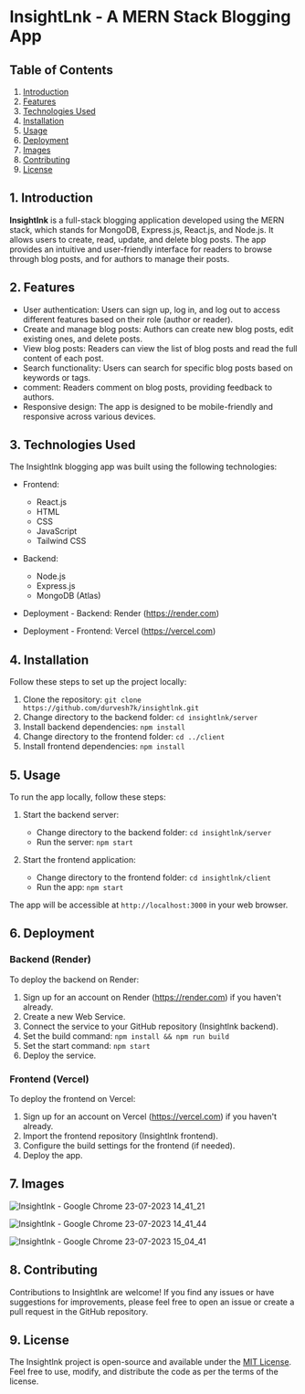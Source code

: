# InsightLnk - A MERN Stack Blogging App


## Table of Contents
1. [Introduction](#introduction)
2. [Features](#features)
3. [Technologies Used](#technologies-used)
4. [Installation](#installation)
5. [Usage](#usage)
6. [Deployment](#deployment)
7. [Images](#images)
8. [Contributing](#contributing)
9. [License](#license)

## 1. Introduction

**Insightlnk** is a full-stack blogging application developed using the MERN stack, which stands for MongoDB, Express.js, React.js, and Node.js. It allows users to create, read, update, and delete blog posts. The app provides an intuitive and user-friendly interface for readers to browse through blog posts, and for authors to manage their posts.

## 2. Features

- User authentication: Users can sign up, log in, and log out to access different features based on their role (author or reader).
- Create and manage blog posts: Authors can create new blog posts, edit existing ones, and delete posts.
- View blog posts: Readers can view the list of blog posts and read the full content of each post.
- Search functionality: Users can search for specific blog posts based on keywords or tags.
- comment: Readers comment on blog posts, providing feedback to authors.
- Responsive design: The app is designed to be mobile-friendly and responsive across various devices.

## 3. Technologies Used

The Insightlnk blogging app was built using the following technologies:

- Frontend: 
  - React.js
  - HTML
  - CSS
  - JavaScript
  - Tailwind CSS

- Backend: 
  - Node.js
  - Express.js
  - MongoDB (Atlas)

- Deployment - Backend: Render (https://render.com)
- Deployment - Frontend: Vercel (https://vercel.com)

## 4. Installation

Follow these steps to set up the project locally:

1. Clone the repository: `git clone https://github.com/durvesh7k/insightlnk.git`
2. Change directory to the backend folder: `cd insightlnk/server`
3. Install backend dependencies: `npm install`
4. Change directory to the frontend folder: `cd ../client`
5. Install frontend dependencies: `npm install`

## 5. Usage

To run the app locally, follow these steps:

1. Start the backend server:
   - Change directory to the backend folder: `cd insightlnk/server`
   - Run the server: `npm start`

2. Start the frontend application:
   - Change directory to the frontend folder: `cd insightlnk/client`
   - Run the app: `npm start`

The app will be accessible at `http://localhost:3000` in your web browser.

## 6. Deployment

### Backend (Render)

To deploy the backend on Render:

1. Sign up for an account on Render (https://render.com) if you haven't already.
2. Create a new Web Service.
3. Connect the service to your GitHub repository (Insightlnk backend).
4. Set the build command: `npm install && npm run build`
5. Set the start command: `npm start`
6. Deploy the service.

### Frontend (Vercel)

To deploy the frontend on Vercel:

1. Sign up for an account on Vercel (https://vercel.com) if you haven't already.
2. Import the frontend repository (Insightlnk frontend).
3. Configure the build settings for the frontend (if needed).
4. Deploy the app.

## 7. Images
![InsightInk - Google Chrome 23-07-2023 14_41_21](https://github.com/Durvesh7k/InsightLnk/assets/113430857/3607b705-a0f6-4744-ba26-0f5adcb9adf1)

![InsightInk - Google Chrome 23-07-2023 14_41_44](https://github.com/Durvesh7k/InsightLnk/assets/113430857/28742c87-ba80-499e-a793-131bebe1a5c6)

![InsightInk - Google Chrome 23-07-2023 15_04_41](https://github.com/Durvesh7k/InsightLnk/assets/113430857/0921ace8-33c1-485e-8568-8bd009049ade)


## 8. Contributing

Contributions to Insightlnk are welcome! If you find any issues or have suggestions for improvements, please feel free to open an issue or create a pull request in the GitHub repository.

## 9. License

The Insightlnk project is open-source and available under the [MIT License](LICENSE). Feel free to use, modify, and distribute the code as per the terms of the license.



